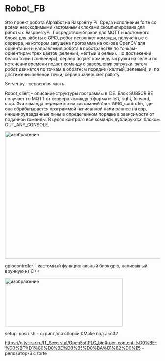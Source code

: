 # Robot_FB
Это проект робота Alphabot на Raspberry Pi. Среда исполнения forte со всеми необходимыми кастомными блоками cкомпилирована для работы с RaspberryPi. Посредством блоков для MQTT и кастомного блока для работы с GPIO, робот исполняет команды, полученные с сервера, на котором запущена программа на основе OpenCV для ориентации и направления робота в пространстве по точкам-ориентирам трёх цветов (зеленый, желтый и белый). По достижении белой точки (конвейера), сервер подает команду загрузки на реле и по истечении времени
подает команду о завершении загрузки, затем робот движется по точкам в обратном порядке (желтый, зеленый), и, по достижении зеленой точки, сервер завершает работу.

Server.py - серверная часть

Robot_client - описание структуры программы в IDE. Блок SUBSCRIBE получает по MQTT от сервера команду в формате left, right, forward, stop. Эта команда передается на кастомный блок GPIO_controller, где она обрабатывается программой написанной нами раннее на cpp, инициируя заданные пины в определенном порядке в зависимости от поданной команды. В целях контроля все команды дублируются блоком OUT_ANY_CONSOLE.

<img width="986" height="416" alt="изображение" src="https://github.com/user-attachments/assets/818c4f28-414d-4d6a-807e-1b5137230372" />

gpiocontroller - кастомный функциональный блок gpio, написанный вручную на C++

<img width="383" height="158" alt="изображение" src="https://github.com/user-attachments/assets/459a725e-fbed-4ab8-b613-4ee9e93b7c29" />

setup_posix.sh - скрипт для сборки CMake под arm32

https://gitverse.ru/IT_Severstal/OpenSoftPLC_bin#user-content-%D0%BE-%D0%BF%D1%80%D0%BE%D0%B5%D0%BA%D1%82%D0%B5 - репозиторий с forte

